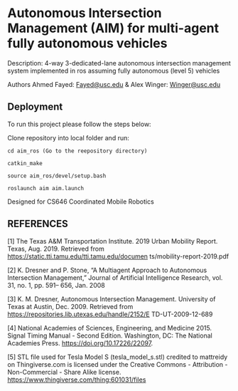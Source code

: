 # Autonomous Intersection Management (AIM) for multi-agent fully autonomous vehicles
Description: 4-way 3-dedicated-lane autonomous intersection management system implemented in ros assuming fully autonomous (level 5) vehicles 

Authors 
Ahmed Fayed: Fayed@usc.edu & Alex Winger: Winger@usc.edu


## Deployment

To run this project please follow the steps below:

Clone repository into local folder and run:

    cd aim_ros (Go to the reepository directory)

    catkin_make

    source aim_ros/devel/setup.bash
  
    roslaunch aim aim.launch

Designed for CS646 Coordinated Mobile Robotics

## REFERENCES

[1] The Texas A&M Transportation Institute.
2019 Urban Mobility Report. Texas, Aug.
2019. Retrieved from
https://static.tti.tamu.edu/tti.tamu.edu/documen
ts/mobility-report-2019.pdf

[2] K. Dresner and P. Stone, “A Multiagent
Approach to Autonomous Intersection
Management,” Journal of Artificial
Intelligence Research, vol. 31, no. 1, pp. 591–
656, Jan. 2008

[3] K. M. Dresner, Autonomous Intersection
Management. University of Texas at Austin,
Dec. 2009. Retrieved from
https://repositories.lib.utexas.edu/handle/2152/E
TD-UT-2009-12-689

[4] National Academies of Sciences, Engineering,
and Medicine 2015. Signal Timing Manual -
Second Edition. Washington, DC: The
National Academies Press.
https://doi.org/10.17226/22097.

[5] STL file used for Tesla Model S (tesla_model_s.stl) credited to mattreidy on Thingiverse.com is licensed under the Creative Commons - Attribution - Non-Commercial - Share Alike license.
https://www.thingiverse.com/thing:601031/files
